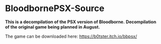 # BloodbornePSX-Source
**This is a decompilation of the PSX version of Bloodborne.**
**Decompilation of the original game being planned in August.**

The game can be downloaded here: https://b0tster.itch.io/bbpsx/
